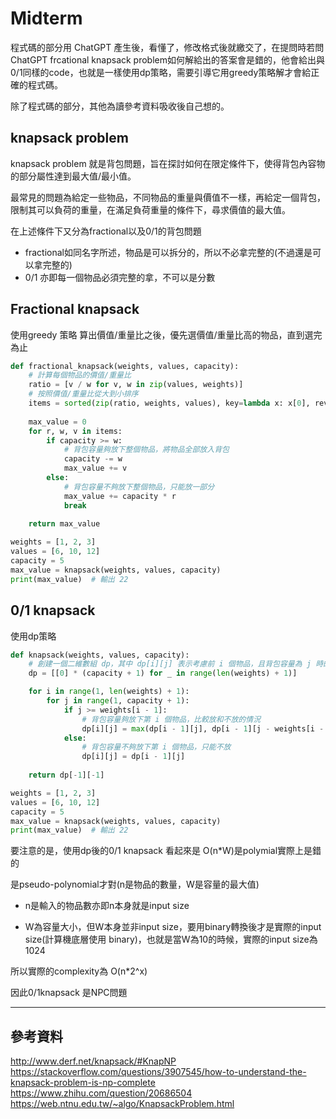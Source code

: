 # Midterm
程式碼的部分用 ChatGPT 產生後，看懂了，修改格式後就繳交了，在提問時若問ChatGPT frcational knapsack problem如何解給出的答案會是錯的，他會給出與0/1同樣的code，也就是一樣使用dp策略，需要引導它用greedy策略解才會給正確的程式碼。

除了程式碼的部分，其他為讀參考資料吸收後自己想的。
## knapsack problem
knapsack problem 就是背包問題，旨在探討如何在限定條件下，使得背包內容物的部分屬性達到最大值/最小值。

最常見的問題為給定一些物品，不同物品的重量與價值不一樣，再給定一個背包，限制其可以負荷的重量，在滿足負荷重量的條件下，尋求價值的最大值。

在上述條件下又分為fractional以及0/1的背包問題
* fractional如同名字所述，物品是可以拆分的，所以不必拿完整的(不過還是可以拿完整的)
* 0/1 亦即每一個物品必須完整的拿，不可以是分數

## Fractional knapsack
使用greedy 策略 
算出價值/重量比之後，優先選價值/重量比高的物品，直到選完為止
```python
def fractional_knapsack(weights, values, capacity):
    # 計算每個物品的價值/重量比
    ratio = [v / w for v, w in zip(values, weights)]
    # 按照價值/重量比從大到小排序
    items = sorted(zip(ratio, weights, values), key=lambda x: x[0], reverse=True)
    
    max_value = 0
    for r, w, v in items:
        if capacity >= w:
            # 背包容量夠放下整個物品，將物品全部放入背包
            capacity -= w
            max_value += v
        else:
            # 背包容量不夠放下整個物品，只能放一部分
            max_value += capacity * r
            break
    
    return max_value

weights = [1, 2, 3]
values = [6, 10, 12]
capacity = 5
max_value = knapsack(weights, values, capacity)
print(max_value)  # 輸出 22

```

## 0/1 knapsack
使用dp策略
```python
def knapsack(weights, values, capacity):
    # 創建一個二維數組 dp，其中 dp[i][j] 表示考慮前 i 個物品，且背包容量為 j 時的最大價值。
    dp = [[0] * (capacity + 1) for _ in range(len(weights) + 1)]

    for i in range(1, len(weights) + 1):
        for j in range(1, capacity + 1):
            if j >= weights[i - 1]:
                # 背包容量夠放下第 i 個物品，比較放和不放的情況
                dp[i][j] = max(dp[i - 1][j], dp[i - 1][j - weights[i - 1]] + values[i - 1])
            else:
                # 背包容量不夠放下第 i 個物品，只能不放
                dp[i][j] = dp[i - 1][j]
    
    return dp[-1][-1]

weights = [1, 2, 3]
values = [6, 10, 12]
capacity = 5
max_value = knapsack(weights, values, capacity)
print(max_value)  # 輸出 22
```

要注意的是，使用dp後的0/1 knapsack 看起來是 O(n*W)是polymial實際上是錯的

是pseudo-polynomial才對(n是物品的數量，W是容量的最大值)

* n是輸入的物品數亦即n本身就是input size

* W為容量大小，但W本身並非input size，要用binary轉換後才是實際的input size(計算機底層使用 binary)，也就是當W為10的時候，實際的input size為1024

所以實際的complexity為 O(n*2^x)

因此0/1knapsack 是NPC問題

------
## 參考資料
http://www.derf.net/knapsack/#KnapNP
https://stackoverflow.com/questions/3907545/how-to-understand-the-knapsack-problem-is-np-complete
https://www.zhihu.com/question/20686504
https://web.ntnu.edu.tw/~algo/KnapsackProblem.html
